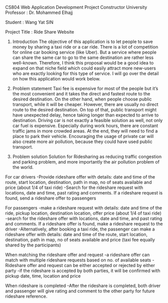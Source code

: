 CS804 Web Application Development Project
Constructor University
Professor : Dr. Mohammed Elhajj

Student   : Wang Yat SIN


Project Title : Ride Share Website

1.	Introduction
The objective of this application is to let people to save money by sharing a taxi ride or a car ride. There is a lot of competition for online car booking service (like Uber). But a service where people can share the same car to go to the same destination are rather less well-known. Therefore, I think this proposal would be a good idea to expand on that niche field which could easily attract more new-users who are exactly looking for this type of service. I will go over the detail on how this application would work below.

2.	Problem statement
Taxi fee is expensive for most of the people but it’s the most convenient and it takes the direct and fastest route to the desired destination. On the other hand, when people choose public transport, while it will be cheaper. However, there are usually no direct route to the desired destination. On top of that, public transport might have unexpected delay, hence taking longer than expected to arrive to destination. Driving car is not exactly a feasible solution as well, not only car fuel is expensive. Especially during work hours, there are constant traffic jams in more crowded areas. At the end, they will need to find a place to park their vehicle. Encouraging the usage of private car will also create more air pollution, because they could have used public transport.

3.	Problem solution
Solution for Ridesharing as reducing traffic congestion and parking problem, and more importantly the air pollution problem of the world.

For car drivers
-Provide rideshare offer with details: date and time of the route, start location, destination, path in map, no of seats available and price (about 1/4 of taxi ride)
-Search for the rideshare request with locations, date and time, past rating and comments.  If a rideshare request is found, send a rideshare offer to passengers

For passengers 
-make a rideshare request with details: date and time of the ride, pickup location, destination location, offer price (about 1/4 of taxi ride)
-search for the rideshare offer with locations, date and time, and past rating and comments.  If a rideshare offer is found, make a rideshare request to the driver
-Alternatively, after booking a taxi ride, the passenger can make a rideshare offer with details: date and time of the route, start location, destination, path in map, no of seats available and price (taxi fee equally shared by the participants)

When matching the rideshare offer and request
-a rideshare offer can match with multiple rideshare requests based on no. of available seats
-Rideshare offer and request can be either accepted or rejected by either party 
-if the rideshare is accepted by both parties, it will be confirmed with pickup date, time, location and price

When rideshare is completed
-After the rideshare is completed, both driver and passenger will give rating and comment to the other party for future rideshare reference.

